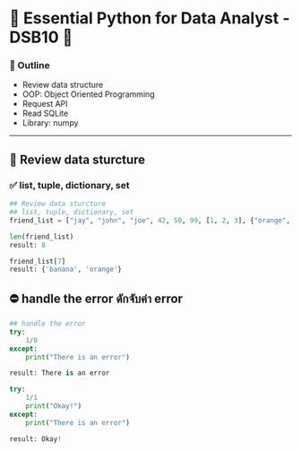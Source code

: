 # 🎄 Essential Python for Data Analyst - DSB10 🐣
### 📑 Outline
- Review data structure
- OOP: Object Oriented Programming
- Request API
- Read SQLite
- Library: numpy
---
## 🎄 Review data sturcture
### ✅ list, tuple, dictionary, set
```py
## Review data sturcture
## list, tuple, dictionary, set
friend_list = ["jay", "john", "joe", 42, 50, 99, [1, 2, 3], {"orange", "banana"}]

len(friend_list)
result: 8

friend_list[7]
result: {'banana', 'orange'}
```
## ⛔ handle the error ดักจับค่า error
```py
## handle the error  
try:
    1/0
except:
    print("There is an error")

result: There is an error
```
```py
try:
    1/1
    print("Okay!")
except:
    print("There is an error")

result: Okay!
```
